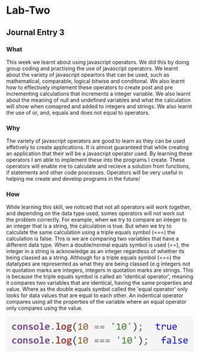 # Lab-Two

## Journal Entry 3

### What

This week we learnt about using javascript operators. We did this by doing group coding and practising the use of javascript operators. We learnt about the variety of javascript opeartors that can be used, such as mathematical, comparable, logical bitwise and conditonal. We also learnt how to effectively implement these operators to create post and pre incrementing calculations that increments a integer variable. We also learnt about the meaning of null and undefined variables and what the calculation will show when comapred and added to integers and strings. We also learnt the use of or, and, equals and does not equal to operators.

### Why

The variety of javascript operators are good to learn as they can be used effetively to create applications. It is almost guaranteed that while creating an application that their will be a javascript operator used. By learning these operators I am able to implement these into the programs I create. These operators will enable me to calculate and recieve a solution from functions, if statements and other code processes. Operators will be very useful in helping me create and develop programs in the future/

### How

While learning this skill, we noticed that not all operators will work together, and depending on the data type used, somes operators will not work out the problem correctly. For example, when we try to compare an integer to an integer that is a string, the calculation is true. But when we try to calculate the same calculation using a triple equals symbol (===) the calculation is false. This is we are comparing two variables that have a different data type. When a double/normal equals symbol is used (==), the integer in a string is acknowledge as an integer regardless of whether its being classed as a string. Although for a triple equals symbol (===) the datatypes are represented as what they are being classed (e.g integers not in quotation marks are integers, integers in quotation marks are strings. This is because the triple equals symbol is called an 'identical operator', meaning it compares two variables that are identical, having the same properties and value. Where as the double equals symbol called the 'equal operator' only looks for data values that are equal to each other. An indentical operator compares using all the properties of the variable where an equal operator only compares using the value.

![Image of Code](https://github.com/travisbyr/Lab-Two/blob/master/image1.png)
